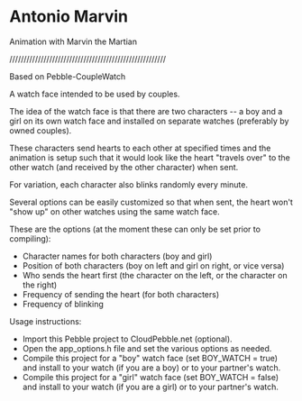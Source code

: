 Antonio Marvin
==================

Animation with Marvin the Martian

///////////////////////////////////////////////////////

Based on Pebble-CoupleWatch

A watch face intended to be used by couples.

The idea of the watch face is that there are two characters -- a boy and a girl on its own watch face and installed on separate watches (preferably by owned couples).

These characters send hearts to each other at specified times and the animation is setup such that it would look like the heart "travels over" to the other watch (and received by the other character) when sent.

For variation, each character also blinks randomly every minute.

Several options can be easily customized so that when sent, the heart won't "show up" on other watches using the same watch face.

These are the options (at the moment these can only be set prior to compiling):
- Character names for both characters (boy and girl)
- Position of both characters (boy on left and girl on right, or vice versa)
- Who sends the heart first (the character on the left, or the character on the right)
- Frequency of sending the heart (for both characters)
- Frequency of blinking

Usage instructions:
- Import this Pebble project to CloudPebble.net (optional).
- Open the app_options.h file and set the various options as needed.
- Compile this project for a "boy" watch face (set BOY_WATCH = true) and install to your watch (if you are a boy) or to your partner's watch.
- Compile this project for a "girl" watch face (set BOY_WATCH = false) and install to your watch (if you are a girl) or to your partner's watch.
